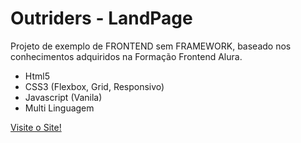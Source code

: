 # Outriders - LandPage

Projeto de exemplo de FRONTEND sem FRAMEWORK, baseado nos conhecimentos adquiridos na Formação Frontend Alura.

- Html5
- CSS3 (Flexbox, Grid, Responsivo)
- Javascript (Vanila)
- Multi Linguagem

[Visite o Site!](https://reverent-northcutt-c1ebbd.netlify.app/ "Visite o Site!")
